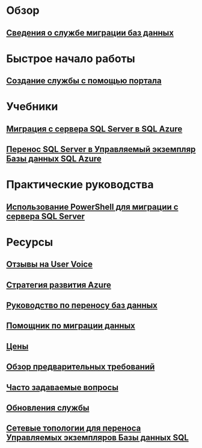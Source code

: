 # Обзор
## [Сведения о службе миграции баз данных](dms-overview.md)

# Быстрое начало работы
## [Создание службы с помощью портала](quickstart-create-data-migration-service-portal.md)

# Учебники
## [Миграция с сервера SQL Server в SQL Azure](tutorial-sql-server-to-azure-sql.md)
## [Перенос SQL Server в Управляемый экземпляр Базы данных SQL Azure](tutorial-sql-server-to-managed-instance.md)

# Практические руководства
## [Использование PowerShell для миграции с сервера SQL Server](howto-sql-server-to-azure-sql-powershell.md)

# Ресурсы
## [Отзывы на User Voice](https://feedback.azure.com/forums/906100-azure-database-migration-service)
## [Стратегия развития Azure](https://azure.microsoft.com/roadmap/)
## [Руководство по переносу баз данных](https://aka.ms/datamigration)
## [Помощник по миграции данных](https://aka.ms/dma)
## [Цены](https://aka.ms/dms-pricing)
## [Обзор предварительных требований](pre-reqs.md)
## [Часто задаваемые вопросы](faq.md)
## [Обновления службы](https://azure.microsoft.com/updates/?product=database-migration)
## [Сетевые топологии для переноса Управляемых экземпляров Базы данных SQL](resource-network-topologies.md)
